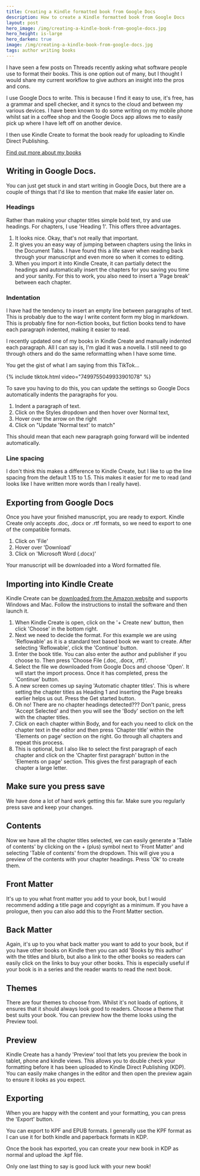 ```yaml
---
title: Creating a Kindle formatted book from Google Docs
description: How to create a Kindle formatted book from Google Docs
layout: post
hero_image: /img/creating-a-kindle-book-from-google-docs.jpg
hero_height: is-large
hero_darken: true
image: /img/creating-a-kindle-book-from-google-docs.jpg
tags: author writing books
---
```


I have seen a few posts on Threads recently asking what software people use to format their books. This is one option out of many, but I thought I would share my current workflow to give authors an insight into the pros and cons.

I use Google Docs to write. This is because I find it easy to use, it's free, has a grammar and spell checker, and it syncs to the cloud and between my various devices. I have been known to do some writing on my mobile phone whilst sat in a coffee shop and the Google Docs app allows me to easily pick up where I have left off on another device.

I then use Kindle Create to format the book ready for uploading to Kindle Direct Publishing.

[Find out more about my books](/books)

## Writing in Google Docs.

You can just get stuck in and start writing in Google Docs, but there are a couple of things that I'd like to mention that make life easier later on.

### Headings

Rather than making your chapter titles simple bold text, try and use headings. For chapters, I use 'Heading 1'. This offers three advantages.

1. It looks nice. Okay, that's not really that important.
2. It gives you an easy way of jumping between chapters using the links in the Document Tabs. I have found this a life saver when reading back through your manuscript and even more so when it comes to editing.
3. When you import it into Kindle Create, it can partially detect the headings and automatically insert the chapters for you saving you time and your sanity. For this to work, you also need to insert a 'Page break' between each chapter.

### Indentation

I have had the tendency to insert an empty line between paragraphs of text. This is probably due to the way I write content form my blog in markdown. This is probably fine for non-fiction books, but fiction books tend to have each paragraph indented, making it easier to read.

I recently updated one of my books in Kindle Create and manually indented each paragraph. All I can say is, I'm glad it was a novella. I still need to go through others and do the same reformatting when I have some time.

You get the gist of what I am saying from this TikTok...

{% include tiktok.html video="7499755049933901078" %}

To save you having to do this, you can update the settings so Google Docs automatically indents the paragraphs for you.

1. Indent a paragraph of text.
2. Click on the Styles dropdown and then hover over Normal text,
3. Hover over the arrow on the right
4. Click on "Update 'Normal text' to match"

This should mean that each new paragraph going forward will be indented automatically.

### Line spacing

I don't think this makes a difference to Kindle Create, but I like to up the line spacing from the default 1.15 to 1.5. This makes it easier for me to read (and looks like I have written more words than I really have).

## Exporting from Google Docs

Once you have your finished manuscript, you are ready to export. Kindle Create only accepts .doc, .docx or .rtf formats, so we need to export to one of the compatible formats.

1. Click on 'File'
2. Hover over 'Download'
3. Click on 'Microsoft Word (.docx)'

Your manuscript will be downloaded into a Word formatted file.

## Importing into Kindle Create

Kindle Create can be [downloaded from the Amazon website](https://kdp.amazon.com/en_US/help/topic/GUGQ4WDZ92F733GC#download) and supports Windows and Mac. Follow the instructions to install the software and then launch it.

1. When Kindle Create is open, click on the '+ Create new' button, then click 'Choose' in the bottom right.
2. Next we need to decide the format. For this example we are using 'Reflowable' as it is a standard text based book we want to create. After selecting 'Reflowable', click the 'Continue' button.
3. Enter the book title. You can also enter the author and publisher if you choose to. Then press 'Choose File (.doc, .docx, .rtf)'.
4. Select the file we downloaded from Google Docs and choose 'Open'. It will start the import process. Once it has completed, press the 'Continue' button.
5. A new screen comes up saying 'Automatic chapter titles'. This is where setting the chapter titles as Heading 1 and inserting the Page breaks earlier helps us out. Press the Get started button.
6. Oh no! There are no chapter headings detected??? Don't panic, press 'Accept Selected' and then you will see the 'Body' section on the left with the chapter titles.
7. Click on each chapter within Body, and for each you need to click on the chapter text in the editor and then press 'Chapter title' within the 'Elements on page' section on the right. Go through all chapters and repeat this process.
8. This is optional, but I also like to select the first paragraph of each chapter and click on the 'Chapter first paragraph' button in the 'Elements on page' section. This gives the first paragraph of each chapter a large letter.

## Make sure you press save

We have done a lot of hard work getting this far. Make sure you regularly press save and keep your changes.

## Contents

Now we have all the chapter titles selected, we can easily generate a 'Table of contents' by clicking on the + (plus) symbol next to 'Front Matter' and selecting 'Table of contents' from the dropdown. This will give you a preview of the contents with your chapter headings. Press 'Ok' to create them.

## Front Matter

It's up to you what front matter you add to your book, but I would recommend adding a title page and copyright as a minimum. If you have a prologue, then you can also add this to the Front Matter section.

## Back Matter

Again, it's up to you what back matter you want to add to your book, but if you have other books on Kindle then you can add 'Books by this author' with the titles and blurb, but also a link to the other books so readers can easily click on the links to buy your other books. This is especially useful if your book is in a series and the reader wants to read the next book.

## Themes

There are four themes to choose from. Whilst it's not loads of options, it ensures that it should always look good to readers. Choose a theme that best suits your book. You can preview how the theme looks using the Preview tool.

## Preview

Kindle Create has a handy 'Preview' tool that lets you preview the book in tablet, phone and kindle views. This allows you to double check your formatting before it has been uploaded to Kindle Direct Publishing (KDP). You can easily make changes in the editor and then open the preview again to ensure it looks as you expect.

## Exporting

When you are happy with the content and your formatting, you can press the 'Export' button.

You can export to KPF and EPUB formats. I generally use the KPF format as I can use it for both kindle and paperback formats in KDP.

Once the book has exported, you can create your new book in KDP as normal and upload the .kpf file.

Only one last thing to say is good luck with your new book!
